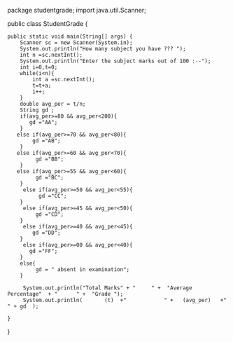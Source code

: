 
package studentgrade;
import java.util.Scanner;


public class StudentGrade {

    
    public static void main(String[] args) {
        Scanner sc = new Scanner(System.in);
        System.out.println("How many subject you have ??? ");
        int n =sc.nextInt();
        System.out.println("Enter the subject marks out of 100 :--");
        int i=0,t=0;
        while(i<n){
            int a =sc.nextInt();
            t=t+a;
            i++;
        }
        double avg_per = t/n;
        String gd ;
        if(avg_per>=80 && avg_per<200){
           gd ="AA";
        }
       else if(avg_per>=70 && avg_per<80){
            gd ="AB";
        }
       else if(avg_per>=60 && avg_per<70){
             gd ="BB";
        }
       else if(avg_per>=55 && avg_per<60){
             gd ="BC";
        }
         else if(avg_per>=50 && avg_per<55){
              gd ="CC";
        }
         else if(avg_per>=45 && avg_per<50){
             gd ="CD";
        }
         else if(avg_per>=40 && avg_per<45){
            gd ="DD";
        }
         else if(avg_per>=00 && avg_per<40){
           gd ="FF";
        }
        else{
             gd = " absent in examination";
        }
        
         System.out.println("Total Marks" + "     " +  "Average Percentage"  + "      " +  "Grade ");
         System.out.println(       (t)  +"            " +   (avg_per)   +"                     " + gd  );
        
    }
    
}
